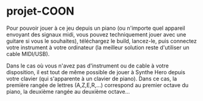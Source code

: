 # projet-COON


Pour pouvoir jouer à ce jeu depuis un piano (ou n'importe quel appareil envoyant des signaux midi, vous pouvez techniquement jouer avec une guitare si vous le souhaites),
téléchargez le build, lancez-le, puis connectez votre instrument à votre ordinateur (la meilleur solution reste d'utiliser un cable MIDI/USB).

Dans le cas où vous n'avez pas d'instrument ou de cable à votre disposition, il est tout de même possible de jouer à Synthe Hero depuis votre clavier (qui s'apparente à un clavier de piano).
Dans ce cas, la première rangée de lettres (A,Z,E,R,...) correspond au premier octave du piano, la deuxième rangée au deuxième octave...
